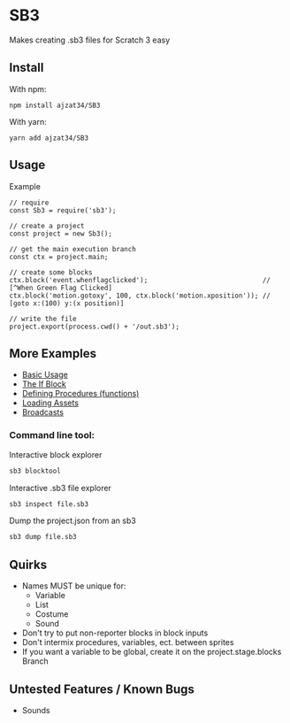 # SB3
Makes creating .sb3 files for Scratch 3 easy

## Install
With npm:
```
npm install ajzat34/SB3
```
With yarn:

```
yarn add ajzat34/SB3
```

## Usage
Example
```node
// require
const Sb3 = require('sb3');

// create a project
const project = new Sb3();

// get the main execution branch
const ctx = project.main;

// create some blocks
ctx.block('event.whenflagclicked');                             // [^When Green Flag Clicked]
ctx.block('motion.gotoxy', 100, ctx.block('motion.xposition')); // [goto x:(100) y:(x position)]

// write the file
project.export(process.cwd() + '/out.sb3');
```

## More Examples
* [Basic Usage](example/basic.js)
* [The If Block](example/if.js)
* [Defining Procedures (functions)](example/procedures.js)
* [Loading Assets](example/assets.js)
* [Broadcasts](example/broadcast.js)

### Command line tool:
Interactive block explorer
```bash
sb3 blocktool
```
Interactive .sb3 file explorer
```bash
sb3 inspect file.sb3
```
Dump the project.json from an sb3
```bash
sb3 dump file.sb3
```

## Quirks
* Names MUST be unique for:
  * Variable
  * List
  * Costume
  * Sound
* Don't try to put non-reporter blocks in block inputs
* Don't intermix procedures, variables, ect. between sprites
* If you want a variable to be global, create it on the project.stage.blocks Branch

## Untested Features / Known Bugs
* Sounds
